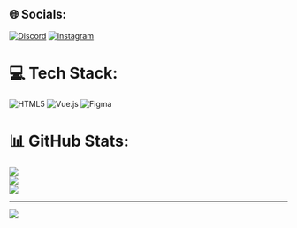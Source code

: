 
## 🌐 Socials:
[![Discord](https://img.shields.io/badge/Discord-%237289DA.svg?logo=discord&logoColor=white)](https://discord.gg/https://discord.gg/EvMuDndHwE) [![Instagram](https://img.shields.io/badge/Instagram-%23E4405F.svg?logo=Instagram&logoColor=white)](https://instagram.com/tresokristof) 

# 💻 Tech Stack:
![HTML5](https://img.shields.io/badge/html5-%23E34F26.svg?style=for-the-badge&logo=html5&logoColor=white) ![Vue.js](https://img.shields.io/badge/vuejs-%2335495e.svg?style=for-the-badge&logo=vuedotjs&logoColor=%234FC08D) 	![Figma](https://img.shields.io/badge/figma-%23F24E1E.svg?style=for-the-badge&logo=figma&logoColor=white)
# 📊 GitHub Stats:
![](https://github-readme-stats.vercel.app/api?username=tresokristof&theme=dark&hide_border=true&include_all_commits=false&count_private=true)<br/>
![](https://github-readme-streak-stats.herokuapp.com/?user=tresokristof&theme=dark&hide_border=true)<br/>
![](https://github-readme-stats.vercel.app/api/top-langs/?username=tresokristof&theme=dark&hide_border=true&include_all_commits=false&count_private=true&layout=compact)

---
[![](https://visitcount.itsvg.in/api?id=tresokristof&icon=0&color=0)](https://visitcount.itsvg.in)


